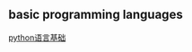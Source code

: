 ## basic programming languages
   [python语言基础](https://www.icourse163.org/learn/BIT-268001?tid=1002235009#/learn/content?type=detail&id=1003121173&cid=1003698487&replay=true)

